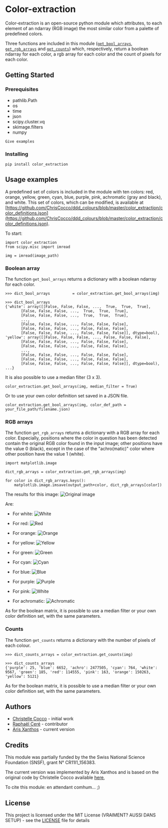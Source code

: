 # Color-extraction

Color-extraction is an open-source python module which attributes, to each element of an ndarray
(RGB image) the most similar color from a palette of predefined colors.

Three functions are included in this module ([`get_bool_arrays`](#boolean-array), [`get_rgb_arrays`](#rgb-arrays) and [`get_counts`](#counts)) which, respectively, return a
boolean ndarray for each color, a rgb array for each color and the count of pixels for each color.


## Getting Started

[comment]: <> (These instructions will get you a copy of the project up and running on your local machine for development and testing purposes. See deployment for notes on how to deploy the project on a live system.)

### Prerequisites

* pathlib.Path
* os
* time
* json
* scipy.cluster.vq
* skimage.filters
* numpy


```
Give examples
```

### Installing

```
pip install color_extraction
```

<!---
## Running the tests

Explain how to run the automated tests for this system ????

### Break down into end to end tests

Explain what these tests test and why

```
Give an example
```

### And coding style tests

Explain what these tests test and why

```
Give an example
```

## Deployment

Add additional notes about how to deploy this on a live system

## Built With ???

* [Dropwizard](http://www.dropwizard.io/1.0.2/docs/) - The web framework used
* [Maven](https://maven.apache.org/) - Dependency Management
* [ROME](https://rometools.github.io/rome/) - Used to generate RSS Feeds

-->

## Usage examples

A predefined set of colors is included in the module with ten colors: red,
orange, yellow, green, cyan, blue, purple, pink, achromatic (gray and black),
and white. This set of colors, which can be modified, is available at
[https://github.com/ChrisCocco/ddd_colours/blob/master/color_extraction/color_definitions.json](https://github.com/ChrisCocco/ddd_colours/blob/master/color_extraction/color_definitions.json).

To start:
```
import color_extraction
from scipy.misc import imread

img = imread(image_path)
```

### Boolean array

The function `get_bool_arrays` returns a dictionary with a boolean ndarray for
each color.

```
>>> dict_bool_arrays          = color_extraction.get_bool_arrays(img)

>>> dict_bool_arrays
{'white': array([[False, False, False, ...,  True,  True,  True],
       [False, False, False, ...,  True,  True,  True],
       [False, False, False, ...,  True,  True,  True],
       ...,
       [False, False, False, ..., False, False, False],
       [False, False, False, ..., False, False, False],
       [False, False, False, ..., False, False, False]], dtype=bool), 'yellow': array([[False, False, False, ..., False, False, False],
       [False, False, False, ..., False, False, False],
       [False, False, False, ..., False, False, False],
       ...,
       [False, False, False, ..., False, False, False],
       [False, False, False, ..., False, False, False],
       [False, False, False, ..., False, False, False]], dtype=bool), ...}
```

It is also possible to use a median filter (3 x 3).

```
color_extraction.get_bool_arrays(img, median_filter = True)
```

Or to use your own color definition set saved in a JSON file.

```
color_extraction.get_bool_arrays(img, color_def_path = your_file_path/filename.json)
```

### RGB arrays

The function `get_rgb_arrays` returns a dictionary with a RGB array for each color. Especially, positions where the color in question has been detected contain the original RGB color found in the input image; other positions have the value 0 (black), except in the case of the "achro(matic)" color where other position have the value 1 (white).

```
import matplotlib.image

dict_rgb_arrays = color_extraction.get_rgb_arrays(img)

for color in dict_rgb_arrays.keys():
    matplotlib.image.imsave(output_path+color, dict_rgb_arrays[color])

```

The results for this image:
![Original image](tests/demo/Comic_mural_Le_jeune_Albert_Yves_Chaland_Bruxelles.jpg)

Are:

* For white:
![White](tests/demo/white.png)

* For red:
![Red](tests/demo/red.png)

* For orange:
![Orange](tests/demo/orange.png)

* For yellow:
![Yellow](tests/demo/yellow.png)

* For green:
![Green](tests/demo/green.png)

* For cyan:
![Cyan](tests/demo/cyan.png)

* For blue:
![Blue](tests/demo/blue.png)

* For purple:
![Purple](tests/demo/purple.png)

* For pink:
![White](tests/demo/pink.png)

* For achromatic:
![Achromatic](tests/demo/achro.png)



As for the boolean matrix, it is possible to use a median filter or your own color definition set, with the same parameters.

### Counts

The function `get_counts` returns a dictionary with the number of pixels of each colour.

```
>>> dict_counts_arrays = color_extraction.get_counts(img)

>>> dict_counts_arrays
{'purple': 25, 'blue': 6652, 'achro': 2477505, 'cyan': 764, 'white': 9567, 'green': 185, 'red': 114555, 'pink': 163, 'orange': 150263, 'yellow': 5121}
```

As for the boolean matrix, it is possible to use a median filter or your own color definition set, with the same parameters.

<!---
## Contributing

Please read [CONTRIBUTING.md](https://gist.github.com/PurpleBooth/b24679402957c63ec426) for details on our code of conduct, and the process for submitting pull requests to us. ????
-->

<!---
## Versioning

We use [SemVer](http://semver.org/) for versioning. For the versions available, see the [tags on this repository](https://github.com/your/project/tags). ????
-->

## Authors

* [Christelle Cocco](https://github.com/ChrisCocco) - initial work
* [Raphaël Ceré](https://github.com/raphaelcere) - contributor
* [Aris Xanthos](https://github.com/axanthos) - current version

<!---
See also the list of [contributors](https://github.com/your/project/contributors) who participated in this project.
-->

## Credits
This module was partially funded by the the Swiss National Science Foundation (SNSF), grant N° CR11I1_156383.

The current version was implemented by Aris Xanthos and is based on the original code by Christelle Cocco available [here](color_extraction/fct_palette_man_RGB.py),

To cite this module: en attendant comhum... ;)


## License

This project is licensed under the MIT License (VRAIMENT? AUSSI DANS SETUP) - see the [LICENSE](LICENSE) file for details
<!---
## Acknowledgments

* Hat tip to anyone whose code was used
* Inspiration
* etc
-->
